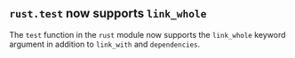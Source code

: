 ## `rust.test` now supports `link_whole`

The `test` function in the `rust` module now supports the `link_whole`
keyword argument in addition to `link_with` and `dependencies`.
